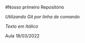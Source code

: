 #Nosso primeiro Repositório

*Utilizando Git por linha de comando*

_Texto em Itálico_

Aula 18/03/2022